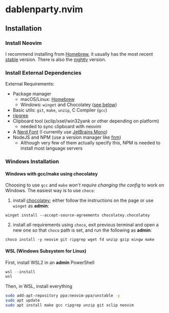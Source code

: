 # dablenparty.nvim

## Installation

### Install Neovim

I recommend installing from [Homebrew](https://brew.sh/), it usually has the most recent [stable](https://github.com/neovim/neovim/releases/tag/stable) version.
There is also the [nightly](https://github.com/neovim/neovim/releases/tag/nightly) version.

### Install External Dependencies

External Requirements:
- Package manager
  - macOS/Linux: [Homebrew](https://brew.sh/)
  - Windows: `winget` and Chocolatey ([see below](#windows-installation))
- Basic utils: `git`, `make`, `unzip`, C Compiler (`gcc`)
- [ripgrep](https://github.com/BurntSushi/ripgrep#installation)
- Clipboard tool (xclip/xsel/win32yank or other depending on platform)
  - needed to sync clipboard with neovim
- A [Nerd Font](https://www.nerdfonts.com/) (I currently use [JetBrains Mono](https://www.programmingfonts.org/#jetbrainsmono))
- NodeJS and NPM (use a version manager like [fnm](https://github.com/Schniz/fnm))
  - Although very few of them actually specify this, NPM is needed to install most language servers

### Windows Installation

#### Windows with gcc/make using chocolatey

Choosing to use `gcc` and `make` *won't require changing the config* to work on Windows.
The easiest way is to use `choco`:

1. install [chocolatey](https://chocolatey.org/install); either follow the instructions on the page or use `winget` as **admin**:
```
winget install --accept-source-agreements chocolatey.chocolatey
```

2. install all requirements using `choco`, exit previous terminal and open a new one so that `choco` path is set, and run the following as **admin**:
```
choco install -y neovim git ripgrep wget fd unzip gzip mingw make
```

#### WSL (Windows Subsystem for Linux)

First, install WSL2 in an **admin** PowerShell

```powershell
wsl --install
wsl
```

Then, in WSL, install everything

```bash
sudo add-apt-repository ppa:neovim-ppa/unstable -y
sudo apt update
sudo apt install make gcc ripgrep unzip git xclip neovim
```
</details>

